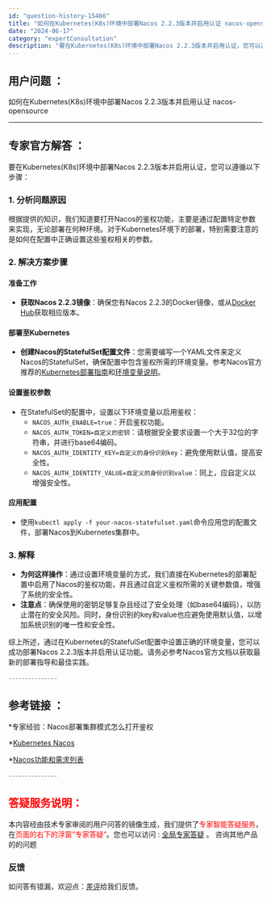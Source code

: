 ```yaml
---
id: "question-history-15466"
title: "如何在Kubernetes(K8s)环境中部署Nacos 2.2.3版本并启用认证 nacos-opensource"
date: "2024-06-17"
category: "expertConsultation"
description: "要在Kubernetes(K8s)环境中部署Nacos 2.2.3版本并启用认证，您可以遵循以下步骤：### 1. 分析问题原因根据提供的知识，我们知道要打开Nacos的鉴权功能，主要是通过配置特定参数来实现，无论部署在何种环境。对于Kubernetes环境下的部署，特别需要注意的是如何在配置中正确"
---
```


## 用户问题 ： 
 如何在Kubernetes(K8s)环境中部署Nacos 2.2.3版本并启用认证 nacos-opensource 

---------------
## 专家官方解答 ：

要在Kubernetes(K8s)环境中部署Nacos 2.2.3版本并启用认证，您可以遵循以下步骤：

### 1. 分析问题原因
根据提供的知识，我们知道要打开Nacos的鉴权功能，主要是通过配置特定参数来实现，无论部署在何种环境。对于Kubernetes环境下的部署，特别需要注意的是如何在配置中正确设置这些鉴权相关的参数。

### 2. 解决方案步骤

#### 准备工作
- **获取Nacos 2.2.3镜像**：确保您有Nacos 2.2.3的Docker镜像，或从[Docker Hub](https://hub.docker.com/r/nacos/nacos-server/tags)获取相应版本。

#### 部署至Kubernetes
- **创建Nacos的StatefulSet配置文件**：您需要编写一个YAML文件来定义Nacos的StatefulSet，确保配置中包含鉴权所需的环境变量。参考Nacos官方推荐的[Kubernetes部署指南](https://github.com/nacos-group/nacos-k8s)和[环境变量说明](https://github.com/nacos-group/nacos-docker#how-to-use)。

#### 设置鉴权参数
- 在StatefulSet的配置中，设置以下环境变量以启用鉴权：
  - `NACOS_AUTH_ENABLE=true`：开启鉴权功能。
  - `NACOS_AUTH_TOKEN=自定义的密钥`：请根据安全要求设置一个大于32位的字符串，并进行base64编码。
  - `NACOS_AUTH_IDENTITY_KEY=自定义的身份识别key`：避免使用默认值，提高安全性。
  - `NACOS_AUTH_IDENTITY_VALUE=自定义的身份识别value`：同上，应自定义以增强安全性。

#### 应用配置
- 使用`kubectl apply -f your-nacos-statefulset.yaml`命令应用您的配置文件，部署Nacos到Kubernetes集群中。

### 3. 解释
- **为何这样操作**：通过设置环境变量的方式，我们直接在Kubernetes的部署配置中启用了Nacos的鉴权功能，并且通过自定义鉴权所需的关键参数值，增强了系统的安全性。
- **注意点**：确保使用的密钥足够复杂且经过了安全处理（如base64编码），以防止潜在的安全风险。同时，身份识别的key和value也应避免使用默认值，以增加系统识别的唯一性和安全性。

综上所述，通过在Kubernetes的StatefulSet配置中设置正确的环境变量，您可以成功部署Nacos 2.2.3版本并启用认证功能。请务必参考Nacos官方文档以获取最新的部署指导和最佳实践。


<font color="#949494">---------------</font> 


## 参考链接 ：

*专家经验：Nacos部署集群模式怎么打开鉴权 
 
 *[Kubernetes Nacos](https://nacos.io/docs/latest/quickstart/quick-start-kubernetes)
 
 *[Nacos功能和需求列表](https://nacos.io/docs/latest/archive/feature-list)


 <font color="#949494">---------------</font> 
 


## <font color="#FF0000">答疑服务说明：</font> 

本内容经由技术专家审阅的用户问答的镜像生成，我们提供了<font color="#FF0000">专家智能答疑服务</font>，在<font color="#FF0000">页面的右下的浮窗”专家答疑“</font>。您也可以访问 : [全局专家答疑](https://opensource.alibaba.com/chatBot) 。 咨询其他产品的的问题

### 反馈
如问答有错漏，欢迎点：[差评](https://ai.nacos.io/user/feedbackByEnhancerGradePOJOID?enhancerGradePOJOId=15536)给我们反馈。
